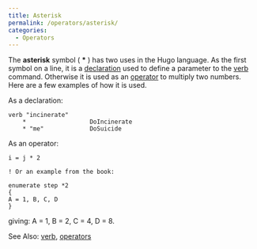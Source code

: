 ```yaml
---
title: Asterisk
permalink: /operators/asterisk/
categories: 
  - Operators
---
```


The **asterisk** symbol ( **\*** ) has two uses in the Hugo language. As
the first symbol on a line, it is a
[declaration](declarations/) used to define a parameter to the
[verb](declarations/verb/) command. Otherwise it is used as an
[operator](operators/) to multiply two numbers. Here are a few
examples of how it is used.

As a declaration:

    verb "incinerate"
        *                  DoIncinerate
        * "me"             DoSuicide

As an operator:

    i = j * 2

    ! Or an example from the book:

    enumerate step *2
    {
    A = 1, B, C, D
    }

giving: A = 1, B = 2, C = 4, D = 8.

See Also: [verb](declarations/verb/), [operators](operators/)

